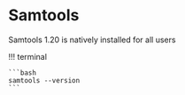 # Samtools


Samtools 1.20 is natively installed for all users

!!! terminal

    ```bash
    samtools --version 
    ```





